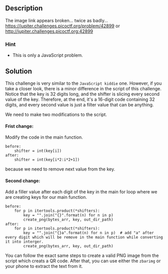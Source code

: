 
## Description
The image link appears broken... twice as badly... https://jupiter.challenges.picoctf.org/problem/42899 or http://jupiter.challenges.picoctf.org:42899
### Hint
* This is only a JavaScript problem.
## Solution
This challenge is very similar to the `JavaScript kiddie` one. However, if you take a closer look, there is a minor difference in the script of this challenge. Notice that the key is 32 digits long, and the shifter is slicing every second value of the key. Therefore, at the end, it's a 16-digit code containing 32 digits, and every second value is just a filter value that can be anything.

We need to make two modifications to the script.
#### Frist change:
Modify the code in the main function.
```
before:
	shifter = int(key[i])
after:
	shifter = int(key[i*2:i*2+1])
```
because we need to remove next value from the key.

#### Second change:
Add a filler value after each digit of the key in the main for loop where we are creating keys for our main function.
```
before:
	for p in itertools.product(*shifters):
   	 	key = "".join("{}".format(n) for n in p)
   	 	create_png(bytes_arr, key, out_dir_path)
after:
	for p in itertools.product(*shifters):
   		key = "".join("{}a".format(n) for n in p)  # add "a" after every digit which will be remove in the main function while converting it into interger.
		create_png(bytes_arr, key, out_dir_path)
```

You can follow the exact same steps to create a valid PNG image from the script which creats a QR code. After that, you can use either the `zbarimg` or your phone to extract the text from it.
